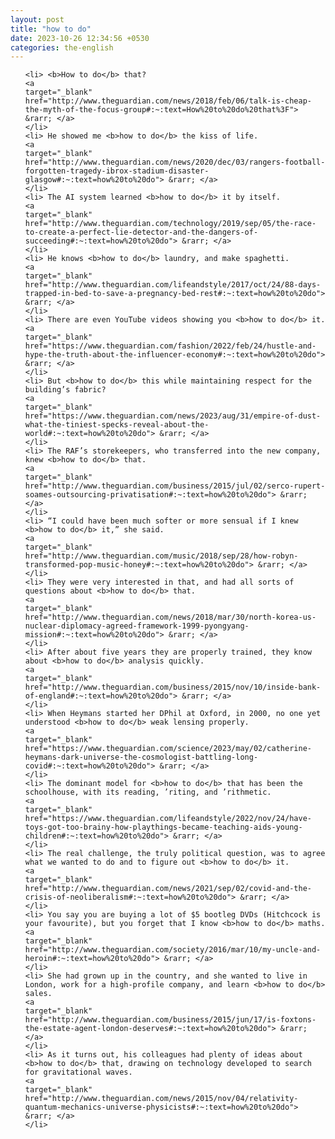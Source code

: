 ```yaml
---
layout: post
title: "how to do"
date: 2023-10-26 12:34:56 +0530
categories: the-english
---
```

<ol>

    <li> <b>How to do</b> that?
    <a 
    target="_blank" 
    href="http://www.theguardian.com/news/2018/feb/06/talk-is-cheap-the-myth-of-the-focus-group#:~:text=How%20to%20do%20that%3F"> &rarr; </a>
    </li>
    <li> He showed me <b>how to do</b> the kiss of life.
    <a 
    target="_blank" 
    href="http://www.theguardian.com/news/2020/dec/03/rangers-football-forgotten-tragedy-ibrox-stadium-disaster-glasgow#:~:text=how%20to%20do"> &rarr; </a>
    </li>
    <li> The AI system learned <b>how to do</b> it by itself.
    <a 
    target="_blank" 
    href="http://www.theguardian.com/technology/2019/sep/05/the-race-to-create-a-perfect-lie-detector-and-the-dangers-of-succeeding#:~:text=how%20to%20do"> &rarr; </a>
    </li>
    <li> He knows <b>how to do</b> laundry, and make spaghetti.
    <a 
    target="_blank" 
    href="http://www.theguardian.com/lifeandstyle/2017/oct/24/88-days-trapped-in-bed-to-save-a-pregnancy-bed-rest#:~:text=how%20to%20do"> &rarr; </a>
    </li>
    <li> There are even YouTube videos showing you <b>how to do</b> it.
    <a 
    target="_blank" 
    href="https://www.theguardian.com/fashion/2022/feb/24/hustle-and-hype-the-truth-about-the-influencer-economy#:~:text=how%20to%20do"> &rarr; </a>
    </li>
    <li> But <b>how to do</b> this while maintaining respect for the building’s fabric?
    <a 
    target="_blank" 
    href="https://www.theguardian.com/news/2023/aug/31/empire-of-dust-what-the-tiniest-specks-reveal-about-the-world#:~:text=how%20to%20do"> &rarr; </a>
    </li>
    <li> The RAF’s storekeepers, who transferred into the new company, knew <b>how to do</b> that.
    <a 
    target="_blank" 
    href="http://www.theguardian.com/business/2015/jul/02/serco-rupert-soames-outsourcing-privatisation#:~:text=how%20to%20do"> &rarr; </a>
    </li>
    <li> “I could have been much softer or more sensual if I knew <b>how to do</b> it,” she said.
    <a 
    target="_blank" 
    href="http://www.theguardian.com/music/2018/sep/28/how-robyn-transformed-pop-music-honey#:~:text=how%20to%20do"> &rarr; </a>
    </li>
    <li> They were very interested in that, and had all sorts of questions about <b>how to do</b> that.
    <a 
    target="_blank" 
    href="http://www.theguardian.com/news/2018/mar/30/north-korea-us-nuclear-diplomacy-agreed-framework-1999-pyongyang-mission#:~:text=how%20to%20do"> &rarr; </a>
    </li>
    <li> After about five years they are properly trained, they know about <b>how to do</b> analysis quickly.
    <a 
    target="_blank" 
    href="http://www.theguardian.com/business/2015/nov/10/inside-bank-of-england#:~:text=how%20to%20do"> &rarr; </a>
    </li>
    <li> When Heymans started her DPhil at Oxford, in 2000, no one yet understood <b>how to do</b> weak lensing properly.
    <a 
    target="_blank" 
    href="https://www.theguardian.com/science/2023/may/02/catherine-heymans-dark-universe-the-cosmologist-battling-long-covid#:~:text=how%20to%20do"> &rarr; </a>
    </li>
    <li> The dominant model for <b>how to do</b> that has been the schoolhouse, with its reading, ’riting, and ’rithmetic.
    <a 
    target="_blank" 
    href="https://www.theguardian.com/lifeandstyle/2022/nov/24/have-toys-got-too-brainy-how-playthings-became-teaching-aids-young-children#:~:text=how%20to%20do"> &rarr; </a>
    </li>
    <li> The real challenge, the truly political question, was to agree what we wanted to do and to figure out <b>how to do</b> it.
    <a 
    target="_blank" 
    href="http://www.theguardian.com/news/2021/sep/02/covid-and-the-crisis-of-neoliberalism#:~:text=how%20to%20do"> &rarr; </a>
    </li>
    <li> You say you are buying a lot of $5 bootleg DVDs (Hitchcock is your favourite), but you forget that I know <b>how to do</b> maths.
    <a 
    target="_blank" 
    href="http://www.theguardian.com/society/2016/mar/10/my-uncle-and-heroin#:~:text=how%20to%20do"> &rarr; </a>
    </li>
    <li> She had grown up in the country, and she wanted to live in London, work for a high-profile company, and learn <b>how to do</b> sales.
    <a 
    target="_blank" 
    href="http://www.theguardian.com/business/2015/jun/17/is-foxtons-the-estate-agent-london-deserves#:~:text=how%20to%20do"> &rarr; </a>
    </li>
    <li> As it turns out, his colleagues had plenty of ideas about <b>how to do</b> that, drawing on technology developed to search for gravitational waves.
    <a 
    target="_blank" 
    href="http://www.theguardian.com/news/2015/nov/04/relativity-quantum-mechanics-universe-physicists#:~:text=how%20to%20do"> &rarr; </a>
    </li>